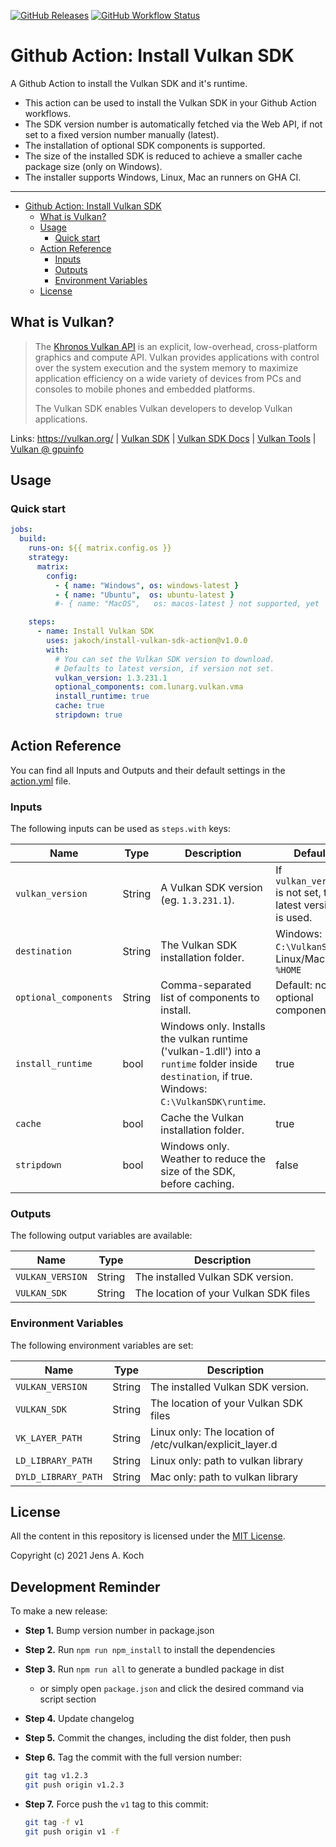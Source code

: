 [![GitHub Releases](https://img.shields.io/github/release/jakoch/install-vulkan-sdk-action.svg?style=flat-square)](https://github.com/jakoch/install-vulkan-sdk-action/releases/latest)
[![GitHub Workflow Status](https://github.com/jakoch/install-vulkan-sdk-action/actions/workflows/build.yml/badge.svg?branch=main)](https://github.com/jakoch/install-vulkan-sdk-action/actions/workflows/build.yml)

# Github Action: Install Vulkan SDK

A Github Action to install the Vulkan SDK and it's runtime.

- This action can be used to install the Vulkan SDK in your Github Action workflows.
- The SDK version number is automatically fetched via the Web API, if not set to a fixed version number manually (latest).
- The installation of optional SDK components is supported.
- The size of the installed SDK is reduced to achieve a smaller cache package size (only on Windows).
- The installer supports Windows, Linux, Mac an runners on GHA CI.

---

- [Github Action: Install Vulkan SDK](#github-action-install-vulkan-sdk)
  - [What is Vulkan?](#what-is-vulkan)
  - [Usage](#usage)
    - [Quick start](#quick-start)
  - [Action Reference](#action-reference)
    - [Inputs](#inputs)
    - [Outputs](#outputs)
    - [Environment Variables](#environment-variables)
  - [License](#license)

## What is Vulkan?

> The [Khronos Vulkan API](https://khronos.org/registry/vulkan) is an explicit, low-overhead, cross-platform graphics and compute API. Vulkan provides applications with control over the system execution and the system memory to maximize application efficiency on a wide variety of devices from PCs and consoles to mobile phones and embedded platforms.
>
> The Vulkan SDK enables Vulkan developers to develop Vulkan applications.
>

Links: <https://vulkan.org/> | [Vulkan SDK](https://vulkan.lunarg.com/) | [Vulkan SDK Docs](https://vulkan.lunarg.com/doc/sdk/) | [Vulkan Tools](https://vulkan.org/tools) | [Vulkan @ gpuinfo](https://vulkan.gpuinfo.org/)

## Usage

### Quick start

```yaml
jobs:
  build:
    runs-on: ${{ matrix.config.os }}
    strategy:
      matrix:
        config:
          - { name: "Windows", os: windows-latest }
          - { name: "Ubuntu",  os: ubuntu-latest }
          #- { name: "MacOS",   os: macos-latest } not supported, yet

    steps:
      - name: Install Vulkan SDK
        uses: jakoch/install-vulkan-sdk-action@v1.0.0
        with:
          # You can set the Vulkan SDK version to download.
          # Defaults to latest version, if version not set.
          vulkan_version: 1.3.231.1
          optional_components: com.lunarg.vulkan.vma
          install_runtime: true
          cache: true
          stripdown: true

```

## Action Reference

You can find all Inputs and Outputs and their default settings in the [action.yml](https://github.com/jakoch/install-vulkan-sdk-action/blob/main/action.yml) file.

### Inputs

The following inputs can be used as `steps.with` keys:

| Name                 | Type    | Description                             | Default                 | Required |
|----------------------|---------|-----------------------------------------|-------------------------|----------|
| `vulkan_version`     | String  | A Vulkan SDK version (eg. `1.3.231.1`). | If `vulkan_version` is not set, the latest version is used. | false |
| `destination`        | String  | The Vulkan SDK installation folder.     | Windows: `C:\VulkanSDK`. Linux/MacOS: `%HOME` | false |
| `optional_components`| String  | Comma-separated list of components to install. | Default: no optional components. | false |
| `install_runtime`    | bool    | Windows only. Installs the vulkan runtime ('vulkan-1.dll') into a `runtime` folder inside `destination`, if true. Windows: `C:\VulkanSDK\runtime`. | true | false |
| `cache`              | bool    | Cache the Vulkan installation folder.   | true | false |
| `stripdown`          | bool    | Windows only. Weather to reduce the size of the SDK, before caching. | false | false |

### Outputs

The following output variables are available:

| Name               | Type    | Description                           |
|--------------------|---------|---------------------------------------|
| `VULKAN_VERSION`   | String  | The installed Vulkan SDK version.     |
| `VULKAN_SDK`       | String  | The location of your Vulkan SDK files |

### Environment Variables

The following environment variables are set:

| Name                | Type    |  Description                                   |
|---------------------|---------|------------------------------------------------|
| `VULKAN_VERSION`    | String  | The installed Vulkan SDK version.              |
| `VULKAN_SDK`        | String  | The location of your Vulkan SDK files          |
| `VK_LAYER_PATH`     | String  | Linux only: The location of /etc/vulkan/explicit_layer.d  |
| `LD_LIBRARY_PATH`   | String  | Linux only: path to vulkan library  |
| `DYLD_LIBRARY_PATH` | String  | Mac only: path to vulkan library  |

## License

All the content in this repository is licensed under the [MIT License](https://github.com/jakoch/install-vulkan-sdk-action/blob/main/LICENSE).

Copyright (c) 2021 Jens A. Koch

## Development Reminder

To make a new release:

- **Step 1.** Bump version number in package.json
- **Step 2.** Run `npm run npm_install` to install the dependencies
- **Step 3.** Run `npm run all` to generate a bundled package in dist
  - or simply open `package.json` and click the desired command via script section
- **Step 4.** Update changelog
- **Step 5.** Commit the changes, including the dist folder, then push
- **Step 6.** Tag the commit with the full version number:

  ```bash
  git tag v1.2.3
  git push origin v1.2.3
  ```

- **Step 7.** Force push the `v1` tag to this commit:

  ```bash
  git tag -f v1
  git push origin v1 -f
  ```
